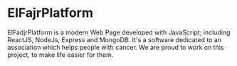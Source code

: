 # ElFajrPlatform
ElFadjrPlatform is a modern Web Page developed with JavaScript; including ReactJS, NodeJs, Express and MongoDB.
It's a software dedicated to an association which helps people with cancer. We are proud to work on this project, to make life easier for them. 
